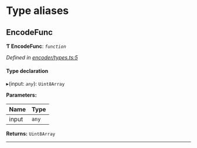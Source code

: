 

# Type aliases

<a id="encodefunc"></a>

##  EncodeFunc

**Ƭ EncodeFunc**: *`function`*

*Defined in [encoder/types.ts:5](https://github.com/polkadot-js/common/blob/8d86900/packages/util-rlp/src/encoder/types.ts#L5)*

#### Type declaration
▸(input: *`any`*): `Uint8Array`

**Parameters:**

| Name | Type |
| ------ | ------ |
| input | `any` |

**Returns:** `Uint8Array`

___

